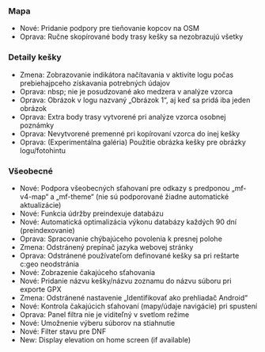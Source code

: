 
### Mapa
- Nové: Pridanie podpory pre tieňovanie kopcov na OSM
- Oprava: Ručne skopírované body trasy kešky sa nezobrazujú všetky

### Detaily kešky
- Zmena: Zobrazovanie indikátora načítavania v aktivite logu počas prebiehajpceho získavania potrebných údajov
- Oprava: nbsp; nie je posudzované ako medzera v analýze vzorca
- Oprava: Obrázok v logu nazvaný „Obrázok 1“, aj keď sa pridá iba jeden obrázok
- Oprava: Extra body trasy vytvorené pri analýze vzorca osobnej poznámky
- Oprava: Nevytvorené premenné pri kopírovaní vzorca do inej kešky
- Oprava: (Experimentálna galéria) Použitie obrázka kešky pre obrázky logu/fotohintu

### Všeobecné
- Nové: Podpora všeobecných sťahovaní pre odkazy s predponou „mf-v4-map“ a „mf-theme“ (nie sú podporované žiadne automatické aktualizácie)
- Nové: Funkcia údržby preindexuje databázu
- Nové: Automatická optimalizácia výkonu databázy každých 90 dní (preindexovanie)
- Oprava: Spracovanie chýbajúceho povolenia k presnej polohe
- Zmena: Odstránený prepínač jazyka webovej stránky
- Oprava: Odstránené používateľom definované kešky sa pri reštarte c:geo neodstránia
- Nové: Zobrazenie čakajúceho sťahovania
- Nové: Pridanie názvu kešky/názvu zoznamu do názvu súboru pri exporte GPX
- Zmena: Odstránené nastavenie „Identifikovať ako prehliadač Android“
- Nové: Kontrola čakajúcich sťahovaní (mapy/údaje navigácie) pri spustení
- Oprava: Panel filtra nie je viditeľný v svetlom režime
- Nové: Umožnenie výberu súborov na stiahnutie
- Nové: Filter stavu pre DNF
- New: Display elevation on home screen (if available)

